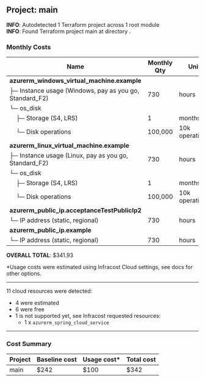 ## Project: main

**INFO**: Autodetected 1 Terraform project across 1 root module  
**INFO**: Found Terraform project main at directory .

### Monthly Costs

| Name | Monthly Qty | Unit | Monthly Cost |
|------|-------------|------|--------------|
| **azurerm_windows_virtual_machine.example** | | | |
| ├─ Instance usage (Windows, pay as you go, Standard_F2) | 730 | hours | $150.38 |
| └─ os_disk | | | |
|     ├─ Storage (S4, LRS) | 1 | months | $1.54 |
|     └─ Disk operations | 100,000 | 10k operations | $50.00 * |
| **azurerm_linux_virtual_machine.example** | | | |
| ├─ Instance usage (Linux, pay as you go, Standard_F2) | 730 | hours | $83.22 |
| └─ os_disk | | | |
|     ├─ Storage (S4, LRS) | 1 | months | $1.54 |
|     └─ Disk operations | 100,000 | 10k operations | $50.00 * |
| **azurerm_public_ip.acceptanceTestPublicIp2** | | | |
| └─ IP address (static, regional) | 730 | hours | $2.63 |
| **azurerm_public_ip.example** | | | |
| └─ IP address (static, regional) | 730 | hours | $2.63 |

**OVERALL TOTAL**: $341.93

*Usage costs were estimated using Infracost Cloud settings, see docs for other options.

---

11 cloud resources were detected:
- 4 were estimated
- 6 were free
- 1 is not supported yet, see Infracost requested resources:
  - 1 x `azurerm_spring_cloud_service`

---

### Cost Summary

| Project | Baseline cost | Usage cost* | Total cost |
|---------|---------------|-------------|------------|
| main | $242 | $100 | $342 |